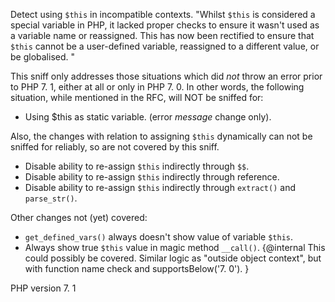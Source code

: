 Detect using `$this` in incompatible contexts.
"Whilst `$this` is considered a special variable in PHP, it lacked proper checks
 to ensure it wasn't used as a variable name or reassigned.  This has now been
 rectified to ensure that `$this` cannot be a user-defined variable, reassigned
 to a different value, or be globalised. "

This sniff only addresses those situations which did *not* throw an error prior
to PHP 7. 1, either at all or only in PHP 7. 0. 
In other words, the following situation, while mentioned in the RFC, will NOT
be sniffed for:
- Using $this as static variable.  (error _message_ change only). 

Also, the changes with relation to assigning `$this` dynamically can not be
sniffed for reliably, so are not covered by this sniff. 
- Disable ability to re-assign `$this` indirectly through `$$`. 
- Disable ability to re-assign `$this` indirectly through reference. 
- Disable ability to re-assign `$this` indirectly through `extract()` and `parse_str()`. 

Other changes not (yet) covered:
- `get_defined_vars()` always doesn't show value of variable `$this`. 
- Always show true `$this` value in magic method `__call()`. 
  {@internal This could possibly be covered.  Similar logic as "outside object context",
  but with function name check and supportsBelow('7. 0'). }

PHP version 7. 1